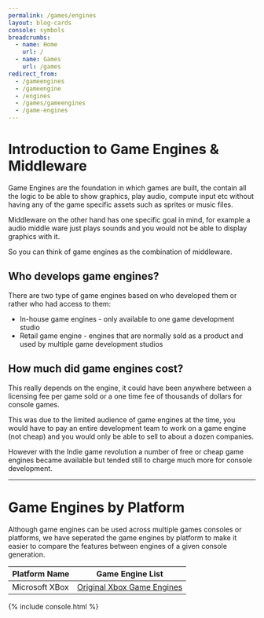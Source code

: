 ```yaml
---
permalink: /games/engines
layout: blog-cards
console: symbols
breadcrumbs:
  - name: Home
    url: /
  - name: Games
    url: /games
redirect_from:
  - /gameengines
  - /gameengine
  - /engines
  - /games/gameengines
  - /game-engines
---
```

<h1>Introduction to Game Engines & Middleware </h1>
Game Engines are the foundation in which games are built, the contain all the logic to be able to show graphics, play audio, compute input etc without having any of the game specific assets such as sprites or music files.

Middleware on the other hand has one specific goal in mind, for example a audio middle ware just plays sounds and you would not be able to display graphics with it.

So you can think of game engines as the combination of middleware.

## Who develops game engines?
There are two type of game engines based on who developed them or rather who had access to them:
* In-house game engines - only available to one game development studio
* Retail game engine - engines that are normally sold as a product and used by multiple game development studios

## How much did game engines cost?
This really depends on the engine, it could have been anywhere between a licensing fee per game sold or a one time fee of thousands of dollars for console games.

This was due to the limited audience of game engines at the time, you would have to pay an entire development team to work on a game engine (not cheap) and you would only be able to sell to about a dozen companies.

However with the Indie game revolution a number of free or cheap game engines became available but tended still to charge much more for console development.

---
# Game Engines by Platform 
Although game engines can be used across multiple games consoles or platforms, we have seperated the game engines by platform to make it easier to compare the features between engines of a given console generation.

Platform Name | Game Engine List
---|---
Microsoft XBox | [Original Xbox Game Engines](https://www.retroreversing.com/xbox-game-engines)


<div>
{% include console.html %}
</div>
